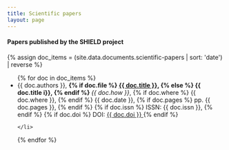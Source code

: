 ```yaml
---
title: Scientific papers
layout: page
---
```


#### Papers published by the **SHIELD** project


{% assign doc_items = (site.data.documents.scientific-papers | sort: 'date') | reverse %}
<br/>
<ul>
{% for doc in doc_items %}
	<li>
		{{ doc.authors }},
		<b>
		{% if doc.file  %} 
			<a href="{{ site.baseurl | append: '/documents/scientific-papers/' | append: doc.file }}" title="{{ site.title }} - {{ doc.title }}"> <i class="fa fa-globe" aria-hidden="true"></i> {{ doc.title }}</a>,
		{% else %}
			{{ doc.title i}},
		{% endif %}		
		</b>
		<i>{{ doc.how }}</i>,
		{% if doc.where %}
			{{ doc.where }},
		{% endif %}
			{{ doc.date }},
		{% if doc.pages %}
			pp. {{ doc.pages }},
		{% endif %}
		{% if doc.issn %}
			ISSN: {{ doc.issn }},
		{% endif %}
		{% if doc.doi %}
			DOI: 
			<a href="{{ 'https://dx.doi.org/' | append: doc.doi }}"
				title="{{ site.title }} - {{ doc.title }}">
				<i class="fa fa-globe" aria-hidden="true"></i> {{ doc.doi }}
			</a>
		{% endif %}
		
	</li>

{% endfor %}
</ul>
